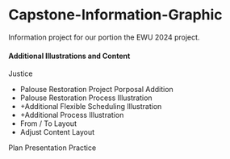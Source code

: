 # Capstone-Information-Graphic

Information project for  our portion the EWU 2024 project.

#### Additional Illustrations and Content

Justice
* Palouse Restoration Project Porposal Addition
* Palouse Restoration Process Illustration
* +Additional Flexible Scheduling Illustration
* +Additional Process Illustration
* From / To Layout
* Adjust Content Layout

Plan Presentation Practice